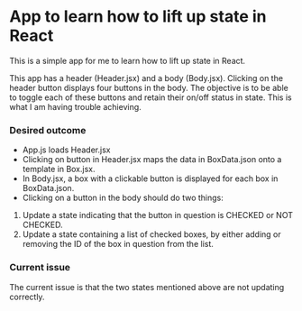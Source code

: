 # App to learn how to lift up state in React

This is a simple app for me to learn how to lift up state in React.

This app has a header (Header.jsx) and a body (Body.jsx). Clicking on the header button displays four buttons in the body. The objective is to be able to toggle each of these buttons and retain their on/off status in state. This is what I am having trouble achieving.

### Desired outcome

- App.js loads Header.jsx
- Clicking on button in Header.jsx maps the data in BoxData.json onto a template in Box.jsx.
- In Body.jsx, a box with a clickable button is displayed for each box in BoxData.json.
- Clicking on a button in the body should do two things:
1) Update a state indicating that the button in question is CHECKED or NOT CHECKED.
2) Update a state containing a list of checked boxes, by either adding or removing the ID of the box in question from the list.

### Current issue

The current issue is that the two states mentioned above are not updating correctly.